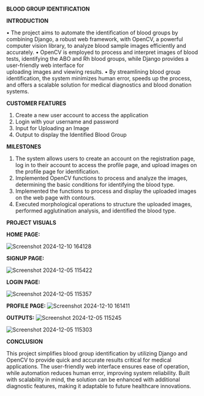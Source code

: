 **BLOOD GROUP IDENTIFICATION**


**INTRODUCTION**

•	The project aims to automate the identification of blood groups by combining Django, a robust web framework, with OpenCV, a powerful computer vision library, to analyze 
  blood sample images efficiently and accurately.
•	OpenCV is employed to process and interpret images of blood tests, identifying the ABO and Rh blood groups, while Django provides a user-friendly web interface for         
  uploading images and viewing results. 
•	By streamlining blood group identification, the system minimizes human error, speeds up the process, and offers a scalable solution for medical diagnostics and blood 
  donation systems.

  
**CUSTOMER FEATURES**

1.	Create a new user account to access the application
2.	Login with your username and password 
3.	Input for Uploading an Image 
4.	Output to display the Identified Blood Group

**MILESTONES**

1.	The system allows users to create an account on the registration page, log in to their account to access the profile page, and upload images on the profile page for          identification.
2.	Implemented OpenCV functions to process and analyze the images, determining the basic conditions for identifying the blood type.
3.	Implemented the functions to process and display the uploaded images on the web page with contours.
4.	Executed morphological operations to structure the uploaded images, performed agglutination analysis, and identified the blood type.

**PROJECT VISUALS**

**HOME PAGE:**

![Screenshot 2024-12-10 164128](https://github.com/user-attachments/assets/15a1705e-f6aa-4732-84ae-b05d58a9a533)

**SIGNUP PAGE:**

![Screenshot 2024-12-05 115422](https://github.com/user-attachments/assets/0f6252cc-8dd5-4afb-972c-ac84ee82873b)

**LOGIN PAGE:**

![Screenshot 2024-12-05 115357](https://github.com/user-attachments/assets/4de604d5-f216-46ba-bed8-75e05ab21af0)

**PROFILE PAGE:**
![Screenshot 2024-12-10 161411](https://github.com/user-attachments/assets/cba22ef7-0307-4c2b-86bf-bee34092b29d)

**OUTPUTS:**
![Screenshot 2024-12-05 115245](https://github.com/user-attachments/assets/ba3e3189-c591-4b88-bdbf-368bf1dbd883)

![Screenshot 2024-12-05 115303](https://github.com/user-attachments/assets/59f637d0-31bd-4f7d-bfb0-ee60ee213e23)

**CONCLUSION**

This project simplifies blood group identification by utilizing Django and OpenCV to provide quick and accurate results critical for medical applications. The user-friendly web interface ensures ease of operation, while automation reduces human error, improving system reliability. Built with scalability in mind, the solution can be enhanced with additional diagnostic features, making it adaptable to future healthcare innovations.
